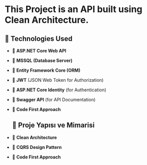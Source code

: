 # This Project is an API built using Clean Architecture.

## 🧠 Technologies Used

- 🔧 **ASP.NET Core Web API**  
- 🔧 **MSSQL (Database Server)**
- 🔧 **Entity Framework Core (ORM)**  
- 🔧 **JWT** (JSON Web Token for Authorization)  
- 🔧 **ASP.NET Core Identity** (for Authentication)  
- 🔧 **Swagger API** (for API Documentation)  
- 🔧 **Code First Approach**

  ## 🧠 Proje Yapısı ve Mimarisi

- 🚀 **Clean Architecture**  
- 🚀 **CQRS Design Pattern**
- 🚀 **Code First Approach**  

